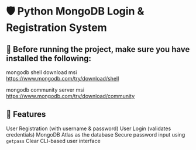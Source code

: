 # 🛡️ Python MongoDB Login & Registration System



## 📌 Before running the project, make sure you have installed the following:
mongodb shell download  msi 
https://www.mongodb.com/try/download/shell

mongodb community server msi
https://www.mongodb.com/try/download/community 



## 📌 Features

 User Registration (with username & password)
 User Login (validates credentials)
 MongoDB Atlas as the database
 Secure password input using `getpass`
 Clear CLI-based user interface



